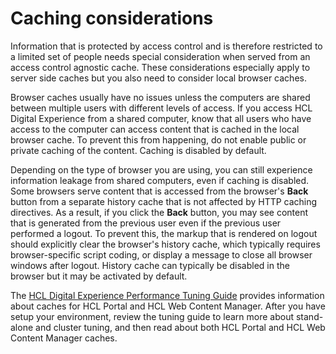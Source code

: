 # Caching considerations

Information that is protected by access control and is therefore restricted to a limited set of people needs special consideration when served from an access control agnostic cache. These considerations especially apply to server side caches but you also need to consider local browser caches.

Browser caches usually have no issues unless the computers are shared between multiple users with different levels of access. If you access HCL Digital Experience from a shared computer, know that all users who have access to the computer can access content that is cached in the local browser cache. To prevent this from happening, do not enable public or private caching of the content. Caching is disabled by default.

Depending on the type of browser you are using, you can still experience information leakage from shared computers, even if caching is disabled. Some browsers serve content that is accessed from the browser's **Back** button from a separate history cache that is not affected by HTTP caching directives. As a result, if you click the **Back** button, you may see content that is generated from the previous user even if the previous user performed a logout. To prevent this, the markup that is rendered on logout should explicitly clear the browser's history cache, which typically requires browser-specific script coding, or display a message to close all browser windows after logout. History cache can typically be disabled in the browser but it may be activated by default.

The [HCL Digital Experience Performance Tuning Guide](https://support.hcltechsw.com/csm?id=kb_article&sysparm_article=KB0074411) provides information about caches for HCL Portal and HCL Web Content Manager. After you have setup your environment, review the tuning guide to learn more about stand-alone and cluster tuning, and then read about both HCL Portal and HCL Web Content Manager caches.


